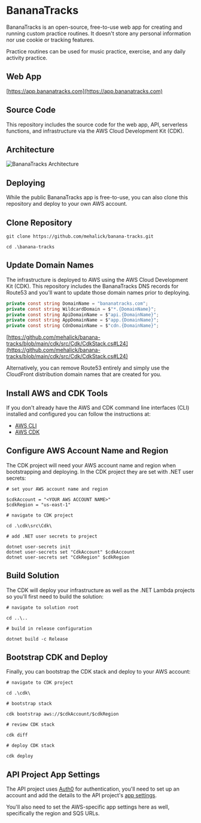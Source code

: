 # BananaTracks

BananaTracks is an open-source, free-to-use web app for creating and running custom practice routines. It doesn't store any personal information nor use cookie or tracking features.

Practice routines can be used for music practice, exercise, and any daily activity practice.

## Web App

[https://app.bananatracks.com](https://app.bananatracks.com)

## Source Code

This repository includes the source code for the web app, API, serverless functions, and infrastructure via the AWS Cloud Development Kit (CDK).

## Architecture

![BananaTracks Architecture](https://cdn.bananatracks.com/assets/architecture-20230405084102.svg)

## Deploying

While the public BananaTracks app is free-to-use, you can also clone this repository and deploy to your own AWS account.

## Clone Repository

```pwsh
git clone https://github.com/mehalick/banana-tracks.git

cd .\banana-tracks
```
## Update Domain Names

The infrastructure is deployed to AWS using the AWS Cloud Development Kit (CDK). This repository includes the BananaTracks DNS records for Route53 and you'll want to update those domain names prior to deploying.

```csharp
private const string DomainName = "bananatracks.com";
private const string WildcardDomain = $"*.{DomainName}";
private const string ApiDomainName = $"api.{DomainName}";
private const string AppDomainName = $"app.{DomainName}";
private const string CdnDomainName = $"cdn.{DomainName}";
```

[https://github.com/mehalick/banana-tracks/blob/main/cdk/src/Cdk/CdkStack.cs#L24](https://github.com/mehalick/banana-tracks/blob/main/cdk/src/Cdk/CdkStack.cs#L24)

Alternatively, you can remove Route53 entirely and simply use the CloudFront distribution domain names that are created for you.

## Install AWS and CDK Tools

If you don't already have the AWS and CDK command line interfaces (CLI) installed and configured you can follow the instructions at:

- [AWS CLI](https://aws.amazon.com/cli/)
- [AWS CDK](https://aws.amazon.com/cdk/)

## Configure AWS Account Name and Region

The CDK project will need your AWS account name and region when bootstrapping and deploying. In the CDK project they are set with .NET user secrets:

```pwsh
# set your AWS account name and region
 
$cdkAccount = "<YOUR AWS ACCOUNT NAME>"
$cdkRegion = "us-east-1"

# navigate to CDK project

cd .\cdk\src\Cdk\

# add .NET user secrets to project
 
dotnet user-secrets init
dotnet user-secrets set "CdkAccount" $cdkAccount
dotnet user-secrets set "CdkRegion" $cdkRegion
```

## Build Solution

The CDK will deploy your infrastructure as well as the .NET Lambda projects so you'll first need to build the solution:

```pwsh
# navigate to solution root

cd ..\..

# build in release configuration

dotnet build -c Release
```

## Bootstrap CDK and Deploy

Finally, you can bootstrap the CDK stack and deploy to your AWS account:

```pwsh
# navigate to CDK project

cd .\cdk\

# bootstrap stack

cdk bootstrap aws://$cdkAccount/$cdkRegion

# review CDK stack

cdk diff

# deploy CDK stack

cdk deploy
```

## API Project App Settings

The API project uses [Auth0](https://auth0.com/) for authentication, you'll need to set up an account and add the details to the API project's [app settings](https://github.com/mehalick/banana-tracks/blob/main/src/BananaTracks.Api/appsettings.json).

You'll also need to set the AWS-specific app settings here as well, specifically the region and SQS URLs.


